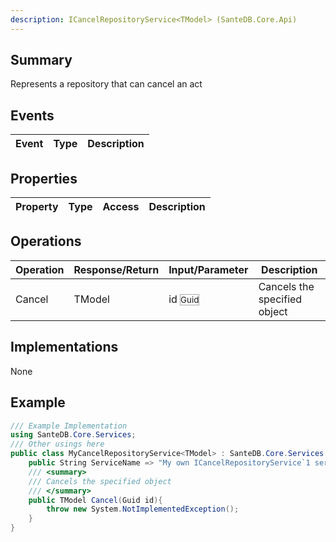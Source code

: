 ```yaml
---
description: ICancelRepositoryService<TModel> (SanteDB.Core.Api)
---
```


## Summary
Represents a repository that can cancel an act

## Events

|Event|Type|Description|
|-|-|-|

## Properties

|Property|Type|Access|Description|
|-|-|-|-|

## Operations

|Operation|Response/Return|Input/Parameter|Description|
|-|-|-|-|
|Cancel|TModel|id <small style='border:solid 1px #aaa'>Guid</small>|Cancels the specified object|

## Implementations

None

## Example
```csharp
/// Example Implementation
using SanteDB.Core.Services;
/// Other usings here
public class MyCancelRepositoryService<TModel> : SanteDB.Core.Services.ICancelRepositoryService<TModel> { 
	public String ServiceName => "My own ICancelRepositoryService`1 service";
	/// <summary>
	/// Cancels the specified object
	/// </summary>
	public TModel Cancel(Guid id){
		throw new System.NotImplementedException();
	}
}
```
